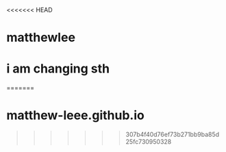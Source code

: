 <<<<<<< HEAD
# matthewlee
# i am changing sth
=======
# matthew-leee.github.io
>>>>>>> 307b4f40d76ef73b271bb9ba85d25fc730950328
